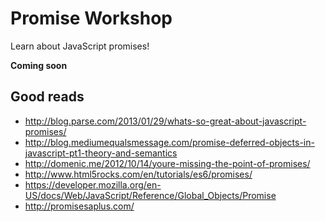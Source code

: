 Promise Workshop
================
Learn about JavaScript promises!

**Coming soon**

Good reads
---------
* http://blog.parse.com/2013/01/29/whats-so-great-about-javascript-promises/
* http://blog.mediumequalsmessage.com/promise-deferred-objects-in-javascript-pt1-theory-and-semantics
* http://domenic.me/2012/10/14/youre-missing-the-point-of-promises/
* http://www.html5rocks.com/en/tutorials/es6/promises/
* https://developer.mozilla.org/en-US/docs/Web/JavaScript/Reference/Global_Objects/Promise
* http://promisesaplus.com/